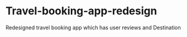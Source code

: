 # Travel-booking-app-redesign
Redesigned travel booking app  which has user reviews and Destination

